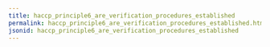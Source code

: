 ```yaml
---
title: haccp_principle6_are_verification_procedures_established
permalink: haccp_principle6_are_verification_procedures_established.html
jsonid: haccp_principle6_are_verification_procedures_established
---
```

